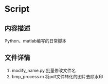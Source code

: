 # Script
## 内容描述
Python、matlab编写的日常脚本
## 文件详情
1. modify_name.py 批量修改文件名
2. bmp_process.m 将pdf文件转化的图片去除水印
